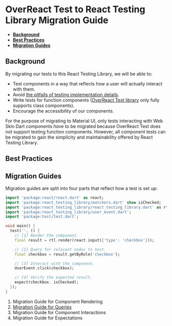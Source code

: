 # OverReact Test to React Testing Library Migration Guide

* __[Background](#background)__
* __[Best Practices](#best-practices)__
* __[Migration Guides](#migration-guides)__

## Background

By migrating our tests to this React Testing Library, we will be able to:

* Test components in a way that reflects how a user will actually interact with them.
* Avoid [the pitfalls of testing implementation details][implementation-details].
* Write tests for function components ([OverReact Test library][over-react-test] only fully supports class components).
* Encourage the accessibility of our components.

For the purpose of migrating to Material UI, only tests interacting with Web Skin Dart components _have_ to be migrated
because OverReact Test does not support testing function components. However, all component tests can be migrated to 
gain the simplicity and maintainability offered by React Testing Library.

## Best Practices

## Migration Guides

Migration guides are split into four parts that reflect how a test is set up:

```dart
import 'package:react/react.dart' as react;
import 'package:react_testing_library/matchers.dart' show isChecked;
import 'package:react_testing_library/react_testing_library.dart' as rtl;
import 'package:react_testing_library/user_event.dart';
import 'package:test/test.dart';

void main() {
  test('', () {
    // [1] Render the component.
    final result = rtl.render(react.input({'type': 'checkbox'}));

    // [2] Query for relevant nodes to test.
    final checkbox = result.getByRole('checkbox');

    // [3] Interact with the component.
    UserEvent.click(checkbox);

    // [4] Verify the expected result.
    expect(checkbox, isChecked);
  });
}
```

1. Migration Guide for Component Rendering
1. [Migration Guide for Queries][queries-migration-guide]
1. Migration Guide for Component Interactions
1. Migration Guide for Expectations


[over-react-test]: https://github.com/Workiva/over_react_test
[implementation-details]: https://kentcdodds.com/blog/testing-implementation-details
[queries-migration-guide]: https://github.com/Workiva/react_testing_library/blob/master/doc/migration_guides/queries.md
